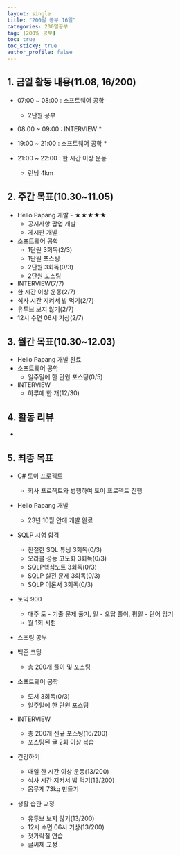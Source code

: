```yaml
---
layout: single
title: "200일 공부 16일"
categories: 200일공부
tag: [200일 공부]
toc: true
toc_sticky: true
author_profile: false
---
```


## 1. 금일 활동 내용(11.08, 16/200)

* 07:00 ~ 08:00 : 소프트웨어 공학
  *  2단원 공부
* 08:00 ~ 09:00 : INTERVIEW
  * 
  
* 19:00 ~ 21:00 : 소프트웨어 공학
  * 

* 21:00 ~ 22:00 : 한 시간 이상 운동
  * 런닝 4km




##  2. 주간 목표(10.30~11.05)

* Hello Papang 개발 - ★★★★★
  * 공지사항 팝업 개발
  * 게시판 개발
* 소프트웨어 공학
  * 1단원 3회독(2/3)
  * 1단원 포스팅
  * 2단원 3회독(0/3)
  * 2단원 포스팅
* INTERVIEW(7/7)
* 한 시간 이상 운동(2/7)
* 식사 시간 지켜서 밥 먹기(2/7)
* 유투브 보지 않기(2/7)
* 12시 수면 06시 기상(2/7)



## 3. 월간 목표(10.30~12.03)

* Hello Papang 개발 완료
* 소프트웨어 공학
  * 일주일에 한 단원 포스팅(0/5)
* INTERVIEW
  * 하루에 한 개(12/30)




## 4. 활동 리뷰

* 



## 5. 최종 목표

* C# 토이 프로젝트
  * 회사 프로젝트와 병행하여 토이 프로젝트 진행

* Hello Papang 개발
  * 23년 10월 안에 개발 완료
* SQLP 시험 합격
  * 친절한 SQL 튜닝 3회독(0/3)
  * 오라클 성능 고도화 3회독(0/3)
  * SQLP핵심노트 3회독(0/3)
  * SQLP 실전 문제 3회독(0/3)
  * SQLP 이론서 3회독(0/3)
* 토익 900
  * 매주 토 - 기출 문제 풀기, 일 - 오답 풀이, 평일 - 단어 암기
  * 월 1회 시험

* 스프링 공부


* 백준 코딩
  * 총 200개 풀이 및 포스팅
* 소프트웨어 공학
  * 도서 3회독(0/3)
  * 일주일에 한 단원 포스팅
* INTERVIEW
  * 총 200개 신규 포스팅(16/200)
  * 포스팅된 글 2회 이상 복습
* 건강하기
  * 매일 한 시간 이상 운동(13/200)
  * 식사 시간 지켜서 밥 먹기(13/200)
  * 몸무게 73kg 만들기
* 생활 습관 교정
  * 유투브 보지 않기(13/200)
  * 12시 수면 06시 기상(13/200)
  * 젓가락질 연습
  * 글씨체 교정



